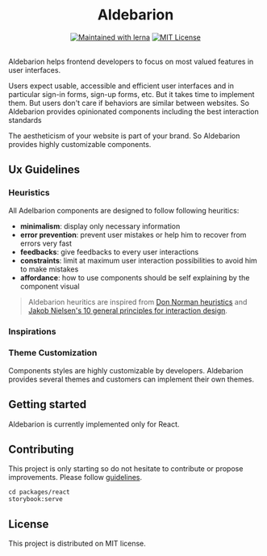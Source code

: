 <h1 align="center">
  Aldebarion
</h1>
<div align="center">
<a href="https://lernajs.io/"><img src="https://img.shields.io/badge/maintained%20with-lerna-cc00ff.svg" alt="Maintained with lerna"/><a/>
<a href="./LICENSE">
  <img src="https://img.shields.io/github/license/aldebarion/aldebarion.svg" alt="MIT License" />
</a>
</div>

<br>

Aldebarion helps frontend developers to focus on most valued features in user
interfaces.

Users expect usable, accessible and efficient user interfaces and in particular
sign-in forms, sign-up forms, etc. But it takes time
to implement them. But users don't care if behaviors are similar between websites.
So Aldebarion provides opinionated components including the best interaction standards

The aestheticism of your website is part of your brand. So Aldebarion provides
highly customizable components.

## Ux Guidelines

### Heuristics

All Adelbarion components are designed to follow following heuritics:

- **minimalism**: display only necessary information
- **error prevention**: prevent user mistakes or help him to recover from errors very fast
- **feedbacks**: give feedbacks to every user interactions
- **constraints**: limit at maximum user interaction possibilities to avoid him
  to make mistakes
- **affordance**: how to use components should be self explaining by the
  component visual

> Aldebarion heuritics are inspired from [Don
> Norman heuristics](https://medium.com/@sachinrekhi/don-normans-principles-of-interaction-design-51025a2c0f33)
> and [Jakob Nielsen's 10 general principles for interaction design](https://www.nngroup.com/articles/ten-usability-heuristics/).

### Inspirations

### Theme Customization

Components styles are highly customizable by developers. Aldebarion provides
several themes and customers can implement their own themes.

## Getting started

Aldebarion is currently implemented only for React.

## Contributing

This project is only starting so do not hesitate to contribute or propose improvements.
Please follow [guidelines](CONTRIBUTING.md).

```
cd packages/react
storybook:serve
```

## License

This project is distributed on MIT license.
